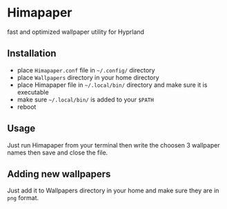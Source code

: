 # Himapaper
fast and optimized wallpaper utility for Hyprland
## Installation
- place `Himapaper.conf` file in `~/.config/` directory
- place `Wallpapers` directory in your home directory
- place Himapaper file in `~/.local/bin/` directory and make sure it is executable
- make sure `~/.local/bin/` is added to your `$PATH`
- reboot
## Usage
Just run Himapaper from your terminal then write the choosen 3 wallpaper names then save and close the file.
## Adding new wallpapers
Just add it to Wallpapers directory in your home and make sure they are in `png` format.
